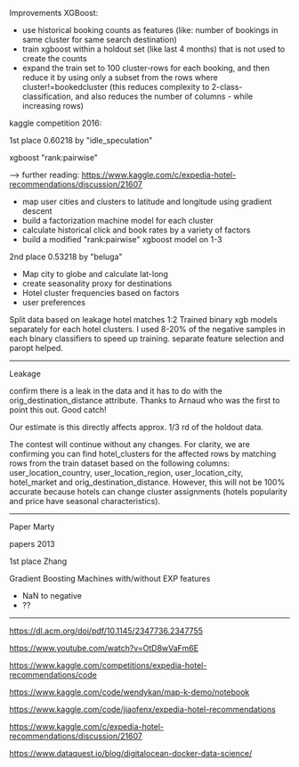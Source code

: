 Improvements XGBoost:
- use historical booking counts as features (like: number of bookings in same cluster for same search destination)
- train xgboost within a holdout set (like last 4 months) that is not used to create the counts
- expand the train set to 100 cluster-rows for each booking, and then reduce it by using only a subset from the rows where cluster!=bookedcluster (this reduces complexity to 2-class-classification, and also reduces the number of columns - while increasing rows)







kaggle competition 2016:

1st place 0.60218 by "idle_speculation"

xgboost "rank:pairwise"

--> further reading: https://www.kaggle.com/c/expedia-hotel-recommendations/discussion/21607

- map user cities and clusters to latitude and longitude using gradient descent
- build a factorization machine model for each cluster
- calculate historical click and book rates by a variety of factors
- build a modified "rank:pairwise" xgboost model on 1-3


2nd place 0.53218 by "beluga"
- Map city to globe and calculate lat-long
- create seasonality proxy for destinations
- Hotel cluster frequencies based on factors
- user preferences


Split data based on leakage hotel matches 1:2
Trained binary xgb models separately for each hotel clusters.
I used 8-20% of the negative samples in each binary classifiers to speed up training.
separate feature selection and paropt helped.


-------------------



Leakage

 confirm there is a leak in the data and it has to do with the orig_destination_distance attribute. Thanks to Arnaud who was the first to point this out. Good catch!

Our estimate is this directly affects approx. 1/3 rd of the holdout data.

The contest will continue without any changes. For clarity, we are confirming you can find hotel_clusters for the affected rows by matching rows from the train dataset based on the following columns: user_location_country, user_location_region, user_location_city, hotel_market and orig_destination_distance. However, this will not be 100% accurate because hotels can change cluster assignments (hotels popularity and price have seasonal characteristics).



-------
Paper Marty

papers 2013

1st place Zhang

Gradient Boosting Machines with/without EXP features 
- NaN to negative  
- ??

-----




https://dl.acm.org/doi/pdf/10.1145/2347736.2347755

https://www.youtube.com/watch?v=OtD8wVaFm6E

https://www.kaggle.com/competitions/expedia-hotel-recommendations/code

https://www.kaggle.com/code/wendykan/map-k-demo/notebook

https://www.kaggle.com/code/jiaofenx/expedia-hotel-recommendations

https://www.kaggle.com/c/expedia-hotel-recommendations/discussion/21607

https://www.dataquest.io/blog/digitalocean-docker-data-science/

